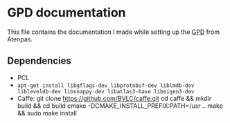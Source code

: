 # GPD documentation

This file contains the documentation I made while setting up the [GPD](https://github.com/rickstaa/gpd) from Atenpas.

## Dependencies

-   PCL
-   `apt-get install libgflags-dev libprotobuf-dev liblmdb-dev libleveldb-dev libsnappy-dev libatlas3-base libeigen3-dev`
-   Caffe:
        git clone https://github.com/BVLC/caffe.git
        cd caffe && mkdir build && cd build
        cmake -DCMAKE_INSTALL_PREFIX:PATH=/usr ..
        make && sudo make install

